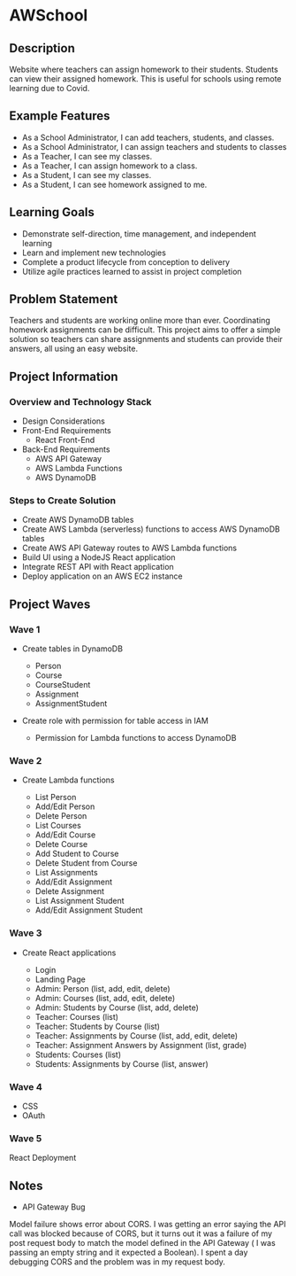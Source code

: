 # AWSchool

## Description

Website where teachers can assign homework to their students.
Students can view their assigned homework.
This is useful for schools using remote learning due to Covid.

## Example Features

- As a School Administrator, I can add teachers, students, and classes.
- As a School Administrator, I can assign teachers and students to classes
- As a Teacher, I can see my classes.
- As a Teacher, I can assign homework to a class.
- As a Student, I can see my classes.
- As a Student, I can see homework assigned to me.

## Learning Goals

- Demonstrate self-direction, time management, and independent learning
- Learn and implement new technologies
- Complete a product lifecycle from conception to delivery
- Utilize agile practices learned to assist in project completion

## Problem Statement

Teachers and students are working online more than ever. Coordinating homework assignments can be difficult. This project aims to offer a simple solution so teachers can share assignments and students can provide their answers, all using an easy website.

## Project Information

### Overview and Technology Stack

- Design Considerations
- Front-End Requirements
  - React Front-End
- Back-End Requirements
  - AWS API Gateway
  - AWS Lambda Functions
  - AWS DynamoDB

### Steps to Create Solution

- Create AWS DynamoDB tables
- Create AWS Lambda (serverless) functions to access AWS DynamoDB tables
- Create AWS API Gateway routes to AWS Lambda functions
- Build UI using a NodeJS React application
- Integrate REST API with React application
- Deploy application on an AWS EC2 instance

## Project Waves

### Wave 1

- Create tables in DynamoDB

  - Person
  - Course
  - CourseStudent
  - Assignment
  - AssignmentStudent

- Create role with permission for table access in IAM

  - Permission for Lambda functions to access DynamoDB

### Wave 2

- Create Lambda functions

  - List Person
  - Add/Edit Person
  - Delete Person
  - List Courses
  - Add/Edit Course
  - Delete Course
  - Add Student to Course
  - Delete Student from Course
  - List Assignments
  - Add/Edit Assignment
  - Delete Assignment
  - List Assignment Student
  - Add/Edit Assignment Student

### Wave 3

- Create React applications

  - Login
  - Landing Page
  - Admin: Person (list, add, edit, delete)
  - Admin: Courses (list, add, edit, delete)
  - Admin: Students by Course (list, add, delete)
  - Teacher: Courses (list)
  - Teacher: Students by Course (list)
  - Teacher: Assignments by Course (list, add, edit, delete)
  - Teacher: Assignment Answers by Assignment (list, grade)
  - Students: Courses (list)
  - Students: Assignments by Course (list, answer)

### Wave 4

- CSS
- OAuth

### Wave 5

React Deployment

## Notes

- API Gateway Bug

Model failure shows error about CORS.
I was getting an error saying the API call was blocked because of CORS, but it turns out it was a failure of my post request body to match the model defined in the API Gateway ( I was passing an empty string and it expected a Boolean). I spent a day debugging CORS and the problem was in my request body.
